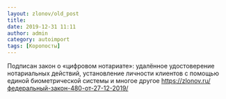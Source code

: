 ```yaml
---
layout: zlonov/old_post
title: 
date: 2019-12-31 11:11
author: admin
category: autoimport
tags: [Коропосты]
---
```


Подписан закон о «цифровом нотариате»: удалённое удостоверение нотариальных действий, установление личности клиентов с помощью единой биометрической системы и многое другое <a href="https://zlonov.ru/федеральный-закон-480-от-27-12-2019/">https://zlonov.ru/федеральный-закон-480-от-27-12-2019/</a>


